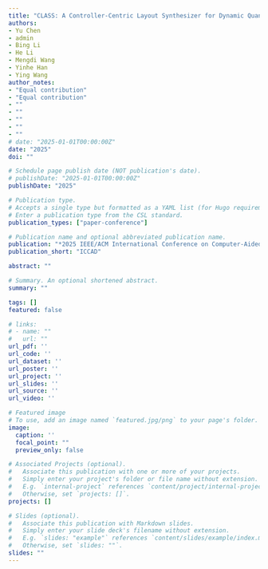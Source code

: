 ```yaml
---
title: "CLASS: A Controller-Centric Layout Synthesizer for Dynamic Quantum Circuits"
authors:
- Yu Chen
- admin
- Bing Li
- He Li
- Mengdi Wang
- Yinhe Han
- Ying Wang
author_notes:
- "Equal contribution"
- "Equal contribution"
- ""
- ""
- ""
- ""
- ""
# date: "2025-01-01T00:00:00Z"
date: "2025"
doi: ""

# Schedule page publish date (NOT publication's date).
# publishDate: "2025-01-01T00:00:00Z"
publishDate: "2025"

# Publication type.
# Accepts a single type but formatted as a YAML list (for Hugo requirements).
# Enter a publication type from the CSL standard.
publication_types: ["paper-conference"]

# Publication name and optional abbreviated publication name.
publication: "*2025 IEEE/ACM International Conference on Computer-Aided Design (ICCAD). Acceptance Ratio: 24.7%*"
publication_short: "ICCAD"

abstract: ""

# Summary. An optional shortened abstract.
summary: ""

tags: []
featured: false

# links:
# - name: ""
#   url: ""
url_pdf: ''
url_code: ''
url_dataset: ''
url_poster: ''
url_project: ''
url_slides: ''
url_source: ''
url_video: ''

# Featured image
# To use, add an image named `featured.jpg/png` to your page's folder. 
image:
  caption: ''
  focal_point: ""
  preview_only: false

# Associated Projects (optional).
#   Associate this publication with one or more of your projects.
#   Simply enter your project's folder or file name without extension.
#   E.g. `internal-project` references `content/project/internal-project/index.md`.
#   Otherwise, set `projects: []`.
projects: []

# Slides (optional).
#   Associate this publication with Markdown slides.
#   Simply enter your slide deck's filename without extension.
#   E.g. `slides: "example"` references `content/slides/example/index.md`.
#   Otherwise, set `slides: ""`.
slides: ""
---
```

